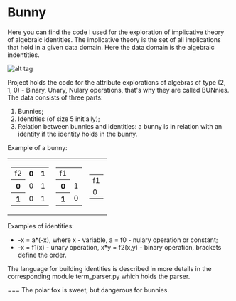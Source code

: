 Bunny
===
Here you can find the code I used for the exploration of implicative theory of algebraic identities.
The implicative theory is the set of all implications that hold in a given data domain.
Here the data domain is the algebraic indentities.

![alt tag](https://raw.githubusercontent.com/artreven/bunny/master/bunny_hello.png)

Project holds the code for the attribute explorations of
algebras of type (2, 1, 0) - Binary, Unary, Nulary operations, that's why they are
called BUNnies. The data consists of three parts:

1. Bunnies;
2. Identities (of size 5 initially);
3. Relation between bunnies and identities: a bunny is in relation with an identity if the identity holds in the bunny. 

Example of a bunny:
<table>
  <td>
  <table>
    <tr>
      <td>f2</td> <th>0</th> <th>1</th>
    </tr>
    <tr>
      <th>0</th> <td>0</td> <td>1</td>
    </tr>
    <tr>
      <th>1</th> <td>0</td> <td>1</td>
    </tr>
  </table>
  </td>
  
  <td>
  <table>
    <tr>
      <td>f1</td>
    </tr>
    <tr>
      <th>0</th> <td>1</td>
    </tr>
    <tr>
      <th>1</th> <td>0</td>
    </tr>
  </table>
  </td>
  
  <td>
  <table>
    <tr>
      <td>f1</td>
    </tr>
    <tr>
      <tв></tв> <td>0</td>
    </tr>
  </table>
  </td>
</table>

Examples of identities:

* -x = a*(-x), where x - variable, a = f0 - nulary operation or constant;
* -x = f1(x) - unary operation, x*y = f2(x,y) - binary operation, brackets define the order.

The language for building identities is described in more details in the corresponding
module term_parser.py which holds the parser.


===
The polar fox is sweet, but dangerous for bunnies.
